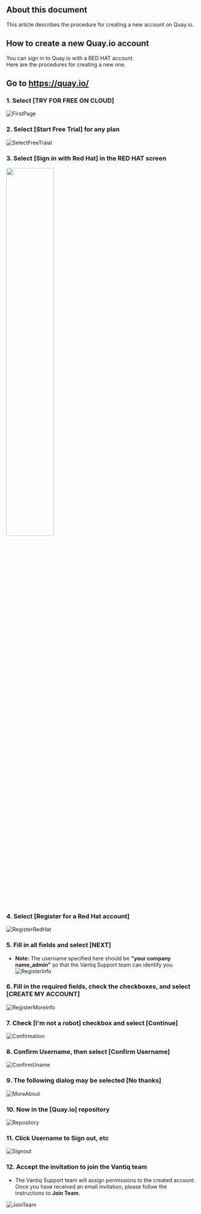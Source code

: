 ## About this document

This article describes the procedure for creating a new account on Quay.io.  

## How to create a new Quay.io account  

  You can sign in to Quay.io with a RED HAT account.       
  Here are the procedures for creating a new one.    

## Go to https://quay.io/

### 1. Select [TRY FOR FREE ON CLOUD]   

![FirstPage](../../imgs/quay.io_account/FirstPage.jpg)

### 2. Select [Start Free Trial] for any plan

![SelectFreeTraial](../../imgs/quay.io_account/SelectPlan.jpg)

### 3. Select [Sign in with Red Hat] in the RED HAT screen

<img src ="../../imgs/quay.io_account/SelectSignIn.jpg" width=50%>

### 4. Select [Register for a Red Hat account]

![RegisterRedHat](../../imgs/quay.io_account/SelectRegister.jpg)

### 5. Fill in all fields and select [NEXT]  
- **Note:** The username specified here should be __"your company name_admin"__ so that the Vantiq Support team can identify you.  
![RegisterInfo](../../imgs/quay.io_account/RegisterInfo.jpg)  

### 6. Fill in the required fields, check the checkboxes, and select [CREATE MY ACCOUNT]  

![RegisterMoreInfo](../../imgs/quay.io_account/RegisterMoreInfo.jpg)  

### 7. Check [I'm not a robot] checkbox and select [Continue]

![Confirmation](../../imgs/quay.io_account/Confirmation.jpg)  

### 8. Confirm Username, then select [Confirm Username]   

![ConfirmUname](../../imgs/quay.io_account/ConfirmUname.jpg)  

### 9. The following dialog may be selected [No thanks]  

![MoreAbout](../../imgs/quay.io_account/MoreAbout.jpg)  

### 10. Now in the [Quay.io] repository  

![Repository](../../imgs/quay.io_account/SignedIn.jpg)  

### 11. Click Username to Sign out, etc

![Signout](../../imgs/quay.io_account/SignedIn1.jpg)  

### 12. Accept the invitation to join the Vantiq team
- The Vantiq Support team will assign permissions to the created account. Once you have received an email invitation, please follow the instructions to **Join Team**.  

![JoinTeam](../../imgs/quay.io_account/JoinTeam.png)  

